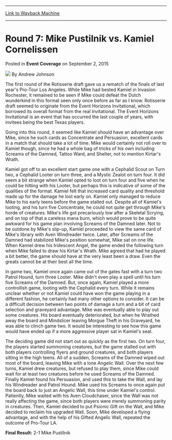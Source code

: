 
---
[Link to Wayback Machine](https://web.archive.org/web/20171030173128/https://magic.wizards.com/en/articles/archive/event-coverage/round-7-mike-pustilnik-vs-kamiel-cornelissen-2015-09-02)

[_metadata_:author]:- "Andrew Johnson"
[_metadata_:description]:- "The first round of the Rotisserie draft gave us a rematch of the finals of last year's Pro-Tour Los Angeles. While Mike had bested Kamiel in Invasion Rochester, it remained to be seen if Mike could defeat the Dutch wunderkind in this format seen only once before as far as I know. Rotisserie draft seemed to originate from the Event Horizons Invitational, which borrowed its overall format from the real Invitational. The Event Horizons Invitational is an event that has occurred the last couple of years, with invitees being the best Texas players."
[_metadata_:generator]:- "Drupal 7 (http://drupal.org)"
[_metadata_:node]:- "590701"
[_metadata_:publish_date]:- "2015-09-02"
[_metadata_:source]:- "div-main-content"
[_metadata_:title]:- "Round 7: Mike Pustilnik vs. Kamiel Cornelissen"
[_metadata_:wayback_capture_timestamp]:- "2017-10-30 17:31:28"
[_metadata_:wayback_raw_url]:- "https://web.archive.org/web/20171030173128id_/https://magic.wizards.com/en/articles/archive/event-coverage/round-7-mike-pustilnik-vs-kamiel-cornelissen-2015-09-02"
[_metadata_:wayback_url]:- "https://magic.wizards.com/en/articles/archive/event-coverage/round-7-mike-pustilnik-vs-kamiel-cornelissen-2015-09-02"
---


Round 7: Mike Pustilnik vs. Kamiel Cornelissen
==============================================



 Posted in **Event Coverage**
 on September 2, 2015 






![](https://media.magic.wizards.com/styles/auth_small/public/generic-avatar-150_224.png)
By Andrew Johnson











The first round of the Rotisserie draft gave us a rematch of the finals of last year's Pro-Tour Los Angeles. While Mike had bested Kamiel in Invasion Rochester, it remained to be seen if Mike could defeat the Dutch wunderkind in this format seen only once before as far as I know. Rotisserie draft seemed to originate from the Event Horizons Invitational, which borrowed its overall format from the real Invitational. The Event Horizons Invitational is an event that has occurred the last couple of years, with invitees being the best Texas players.


Going into this round, it seemed like Kamiel should have an advantage over Mike, since he such cards as Concentrate and Persuasion, excellent cards in a match that should take a lot of time. Mike would certainly not roll over to Kamiel though, since he had a whole bag of tricks of his own including Screams of the Damned, Tattoo Ward, and Shelter, not to mention Kirtar's Wrath.


Kamiel got off to an excellent start game one with a Cephalid Scout on Turn two, a Cephalid Looter on turn three, and a Mystic Zealot on turn four. It did seem a bit strange when Kamiel opted to loot on turn four and five when he could be hitting with his Looter, but perhaps this is indicative of some of the qualities of the format. Kamiel felt that increased card quality and threshold made up for the damage he lost early on. Kamiel only managed to reduce Mike to his early teens before the game stalled out. Despite all of Kamiel's looting, and his turn five Concentrate, he could not quite get through Mike's horde of creatures. Mike's life got precariously low after a Skeletal Scrying, and on top of that a careless mana burn, which would prove to be quite awkward for his game plan involving Screams of the Damned later. Not to be outdone by Mike's slip-up, Kamiel proceeded to view the same card of Mike's library with Aven Windreader twice. Later, after Screams of the Damned had stabilized Mike's position somewhat, Mike sat on one life. When Kamiel drew his Iridescent Angel, the game ended the following turn when Mike failed to draw his Kirtar's Wrath. Mike agreed that had he played a bit better, the game should have at the very least been a draw. Even the greats cannot be at their best all the time.


In game two, Kamiel once again came out of the gates fast with a turn two Patrol Hound, turn three Looter. Mike didn't even play a spell until his turn five Screams of the Damned. But, once again, Kamiel played a more controllish game, looting with the Cephalid every turn. While it remains unclear whether or not Kamiel could have won the game playing in a different fashion, he certainly had many other options to consider. It can be a difficult decision between two points of damage a turn and a bit of card selection and graveyard advantage. Mike was eventually able to play out some creatures. His board eventually deteriorated, but when he Wrathed away the board and Mindslicer leaving Morgue Theft in his Graveyard, he was able to clinch game two. It would be interesting to see how this game would have ended up if a more aggressive player sat in Kamiel's seat.


The deciding game did not start out as quickly as the first two. On turn four, the players started summoning creatures, but the game stalled out with both players controlling flyers and ground creatures, and both players sitting in the high teens. All of a sudden, Screams of the Damned wiped out most of the board, leaving Mike with a lone Angelic Wall. Over the next few turns, Kamiel drew creatures, but refused to play them, since Mike could wait for at least two creatures before he used Screams of the Damned. Finally Kamiel found his Persuasion, and used this to take the Wall, and lay his Windreader and Patrol Hound. Mike used his Screams to once again put the board back to just an Angelic Wall, this time under Kamiel's control. Patiently, Mike waited with his Aven Cloudchaser, since the Wall was not really affecting the game, since both players were merely summoning parity in creatures. Then, Kamiel decided to put Psionic Gift on the Wall, and Mike decided to reclaim his upgraded Wall. Soon, Mike developed a flying advantage, and with the help of his Gifted Angelic Wall, repeated the outcome of Pro-Tour LA.


**Final Result:** 2-1 Mike Pustilnik







